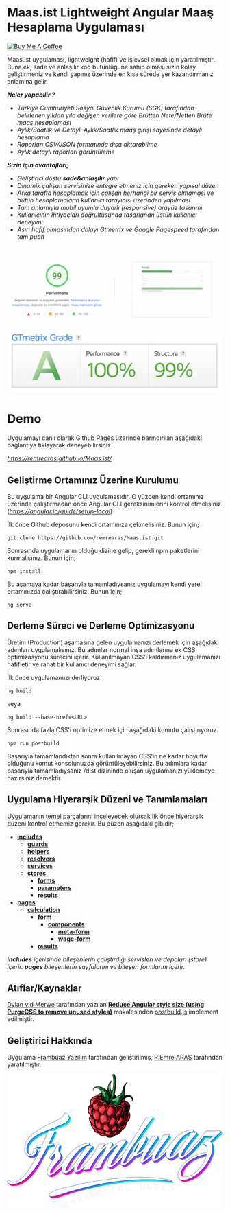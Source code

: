 ﻿# Maas.ist Lightweight Angular Maaş Hesaplama Uygulaması

<a href="https://www.buymeacoffee.com/remrearas" target="_blank"><img src="https://www.buymeacoffee.com/assets/img/custom_images/orange_img.png" alt="Buy Me A Coffee" style="height: 41px !important;width: 174px !important;box-shadow: 0px 3px 2px 0px rgba(190, 190, 190, 0.5) !important;-webkit-box-shadow: 0px 3px 2px 0px rgba(190, 190, 190, 0.5) !important;" ></a>

Maas.ist uygulaması, lightweight (hafif) ve işlevsel olmak için yaratılmıştır. Buna ek, sade ve anlaşılır kod bütünlüğüne sahip olması sizin kolay geliştirmeniz ve kendi yapınız üzerinde en kısa sürede yer kazandırmanız anlamına gelir.

***Neler yapabilir ?***
- *Türkiye Cumhuriyeti Sosyal Güvenlik Kurumu (SGK) tarafından belirlenen yıldan yıla değişen verilere göre Brütten Nete/Netten Brüte maaş hesaplaması*
- *Aylık/Saatlik ve Detaylı Aylık/Saatlik maaş girişi sayesinde detaylı hesaplama*
- *Raporları CSV/JSON formatında dışa aktarabilme*
- *Aylık detaylı raporları görüntüleme*

***Sizin için avantajları;***

- *Geliştirici dostu ***sade&anlaşılır*** yapı*
- *Dinamik çalışan servisinize entegre etmeniz için gereken yapısal düzen*
- *Arka tarafta hesaplamak için çalışan herhangi bir servis olmaması ve bütün hesaplamaların kullanıcı tarayıcısı üzerinden yapılması*
- *Tam anlamıyla mobil uyumlu duyarlı (responsive) arayüz tasarımı*
- *Kullanıcının ihtiyaçları doğrultusunda tasarlanan üstün kullanıcı deneyimi*
- *Aşırı hafif olmasından dolayı Gtmetrix ve Google Pagespeed tarafından tam puan*

![enter image description here](https://raw.githubusercontent.com/remrearas/Maas.ist/dev/gh-assets/google-pagespeed.png)

![enter image description here](https://github.com/remrearas/Maas.ist/raw/dev/gh-assets/gtmetrix.png)

# Demo

Uygulamayı canlı olarak Github Pages üzerinde barındırılan aşağıdaki bağlantıya tıklayarak deneyebilirsiniz.

*https://remrearas.github.io/Maas.ist/*

## Geliştirme Ortamınız Üzerine Kurulumu

Bu uygulama bir Angular CLI uygulamasıdır. O yüzden kendi ortamınız üzerinde çalıştırmadan önce Angular CLI gereksinimlerini kontrol etmelisiniz. (*https://angular.io/guide/setup-local*)

İlk önce Github deposunu kendi ortamınıza çekmelisiniz. Bunun için;

    git clone https://github.com/remrearas/Maas.ist.git

Sonrasında uygulamanın olduğu dizine gelip, gerekli npm paketlerini kurmalısınız. Bunun için;

    npm install
Bu aşamaya kadar başarıyla tamamladıysanız uygulamayı kendi yerel ortamınızda çalıştırabilirsiniz. Bunun için;

    ng serve

## Derleme Süreci ve Derleme Optimizasyonu

Üretim (Production) aşamasına gelen uygulamanızı derlemek için aşağıdaki adımları uygulamalısınız. Bu adımlar normal inşa adımlarına ek CSS optimizasyonu sürecini içerir. Kullanılmayan CSS'i kaldırmanız uygulamanızı hafifletir ve rahat bir kullanıcı deneyimi sağlar.

İlk önce uygulamamızı derliyoruz.

    ng build
veya

    ng build --base-href=<URL>
Sonrasında fazla CSS'i optimize etmek için aşağıdaki komutu çalıştırıyoruz.

    npm run postbuild
Başarıyla tamamlandıktan sonra kullanılmayan CSS'in ne kadar boyutta olduğunu komut konsolunuzda görüntüleyebilirsiniz.  Bu adımlara kadar başarıyla tamamladıysanız /dist dizininde oluşan uygulamanızı yüklemeye hazırsınız demektir.

## Uygulama Hiyerarşik Düzeni ve Tanımlamaları

Uygulamanın temel parçalarını inceleyecek olursak ilk önce hiyerarşik düzeni kontrol etmemiz gerekir. Bu düzen aşağıdaki gibidir;

- [**includes**](https://github.com/remrearas/Maas.ist/tree/dev/src/app/includes)
  - [**guards**](https://github.com/remrearas/Maas.ist/tree/dev/src/app/includes/guards)
  - [**helpers**](https://github.com/remrearas/Maas.ist/tree/dev/src/app/includes/helpers)
  - [**resolvers**](https://github.com/remrearas/Maas.ist/tree/dev/src/app/includes/resolvers)
  - [**services**](https://github.com/remrearas/Maas.ist/tree/dev/src/app/includes/services)
  - [**stores**](https://github.com/remrearas/Maas.ist/tree/dev/src/app/includes/stores)
    - [**forms**](https://github.com/remrearas/Maas.ist/tree/dev/src/app/includes/stores/forms)
    - [**parameters**](https://github.com/remrearas/Maas.ist/tree/dev/src/app/includes/stores/parameters)
    - [**results**](https://github.com/remrearas/Maas.ist/tree/dev/src/app/includes/stores/results)
- [**pages**](https://github.com/remrearas/Maas.ist/tree/dev/src/app/pages)
  - [**calculation**](https://github.com/remrearas/Maas.ist/tree/dev/src/app/pages/calculation)
    - [**form**](https://github.com/remrearas/Maas.ist/tree/dev/src/app/pages/calculation/form)
      - [**components**](https://github.com/remrearas/Maas.ist/tree/dev/src/app/pages/calculation/form/components)
        - [**meta-form**](https://github.com/remrearas/Maas.ist/tree/dev/src/app/pages/calculation/form/components/meta-form)
        - [**wage-form**](https://github.com/remrearas/Maas.ist/tree/dev/src/app/pages/calculation/form/components/wage-form)
    - [**results**](https://github.com/remrearas/Maas.ist/tree/dev/src/app/pages/calculation/results)

****includes*** içerisinde bileşenlerin çalıştırdığı servisleri ve depoları (store) içerir.*
****pages*** bileşenlerin sayfalarını ve bileşen formlarını içerir.*

## Atıflar/Kaynaklar
[Dylan v.d Merwe](https://dev.to/dylanvdmerwe) tarafından yazılan [**Reduce Angular style size (using PurgeCSS to remove unused styles)**](https://dev.to/dylanvdmerwe/reduce-angular-style-size-using-purgecss-to-remove-unused-styles-3b2k) makalesinden [postbuild.js](https://github.com/remrearas/Maas.ist/blob/dev/postbuild.js) implement edilmiştir.

## Geliştirici Hakkında
Uygulama [Frambuaz Yazılım](https://www.frambuaz.dev) tarafından geliştirilmiş, [R.Emre ARAS](https://github.com/remrearas) tarafından yaratılmıştır.

![enter image description here](https://github.com/remrearas/Maas.ist/raw/dev/gh-assets/Logo.png)
